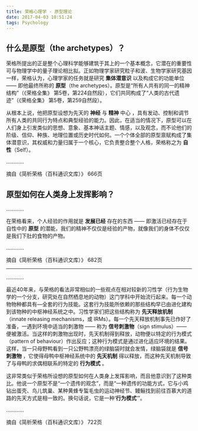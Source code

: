 ```yaml
---
title: 荣格心理学 - 原型理论
date: 2017-04-03 10:51:24
tags: Psychology
---
```


## 什么是原型（the archetypes）？
荣格所提出的正是整个心理科学能够建筑于其上的一个基本概念，它潜在的重要性可与物理学中的量子理论相比拟。正如物理学家研究粒子和波、生物学家研究基因一样，荣格认为，心理学家的任务就是研究 **集体潜意识** 以及构成它的功能单位 —— 即他最终所称的 **原型**（the archetypes）。原型是“所有人共有的同一的精神结构”（《荣格全集》 第5卷，第224自然段），它们共同构成了“人类的古代遗迹”（《荣格全集》 第5卷，第259自然段）。

从根本上说，他把原型设想为先天的 **神经** 与 **精神** 中心 ，具有发动、控制和调节所有人类的共同行为特点和典型经验的能力。因此，在适当的情况下，原型可以在人们身上引发类似的思想、意象、基本神话主题、情感，以及观念，而不论他们的阶级、信仰、种族、地理位置或历史时代如何。一个个体全部的原型禀赋构成了集体潜意识，其权威和力量归属于一个核心，它负责整合整个人格，荣格称之为 **自性**（Self）。

…………

摘自《简析荣格（百科通识文库）》 666页

## 原型如何在人类身上发挥影响？

…………

在荣格看来，个人经验的作用就是 **发展已经** 存在的东西 —— 即激活已经存在于自性中的 **原型** 的潜能，我们的精神不仅仅是经验的产物，就像我们的身体不仅仅是我们下肚的食物的产物。

…………

摘自《简析荣格（百科通识文库）》 682页

_ _ _

…………

最近40年来，与荣格的看法非常相似的一些观点在相对较新的习性学（行为生物学的一个分支，研究处在自然栖息地的动物）这门学科中开始流行起来。每一个动物物种都具有—全套的行为技能。这套行为技能所依赖的那些结构早已由进化建构到该物种的中枢神经系统之中。习性学家们把这些结构称为 **先天释放机制**（innate releasing mechanisms，或 IRMs）。每一个先天释放机制事先已作好了准备，一遇到环境中适当的刺激物 —— 称为 **信号刺激物**（sign stimulus）—— 便被激活。当这样的刺激物出现时，先天机制得到释放，动物便以特定的行为模式（pattern of behaviour）作出反应；这种行为模式是通过进化适应环境的结果。这样，当一只母野鸭看到一只公野鸭漂亮的绿脑袋时就会发情，绿脑袋就是 **信号刺激物** ，它使得母鸭中枢神经系统中的 **先天机制** 得以释放，而这种先天机制导致了与母鸭的求偶相联系的特定的 **行为模式** 。

这非常类似于荣格所设想的原型如何在人类身上发挥影响，而且他意识到了这种类比。他说一个原型不是“一个遗传的观念”，而是“一种遗传的功能方式，它与小鸡钻出蛋壳、鸟儿筑巢、某种黄蜂专蜇毛虫的运动神经节、鳗鲡找到前往百慕大的道路的先天方式是相一致的。换句话说，它是一种‘**行为模式**’”。

…………

摘自《简析荣格（百科通识文库）》 722页
